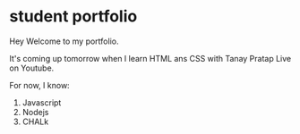 # student portfolio

Hey Welcome to my portfolio.


 It's coming up tomorrow when I learn HTML ans CSS with Tanay Pratap Live on Youtube.

 For now, I know:
 1. Javascript
 2. Nodejs
 3. CHALk